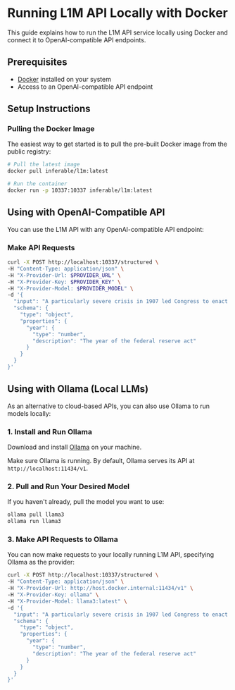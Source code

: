 # Running L1M API Locally with Docker

This guide explains how to run the L1M API service locally using Docker and connect it to OpenAI-compatible API endpoints.

## Prerequisites

- [Docker](https://docs.docker.com/get-docker/) installed on your system
- Access to an OpenAI-compatible API endpoint

## Setup Instructions

### Pulling the Docker Image

The easiest way to get started is to pull the pre-built Docker image from the public registry:

```bash
# Pull the latest image
docker pull inferable/l1m:latest

# Run the container
docker run -p 10337:10337 inferable/l1m:latest
```

## Using with OpenAI-Compatible API

You can use the L1M API with any OpenAI-compatible API endpoint:

### Make API Requests

```bash
curl -X POST http://localhost:10337/structured \
-H "Content-Type: application/json" \
-H "X-Provider-Url: $PROVIDER_URL" \
-H "X-Provider-Key: $PROVIDER_KEY" \
-H "X-Provider-Model: $PROVIDER_MODEL" \
-d '{
  "input": "A particularly severe crisis in 1907 led Congress to enact the Federal Reserve Act in 1913",
  "schema": {
    "type": "object",
    "properties": {
      "year": {
        "type": "number",
        "description": "The year of the federal reserve act"
      }
    }
  }
}'
```

## Using with Ollama (Local LLMs)

As an alternative to cloud-based APIs, you can also use Ollama to run models locally:

### 1. Install and Run Ollama

Download and install [Ollama](https://ollama.com/download) on your machine.

Make sure Ollama is running. By default, Ollama serves its API at `http://localhost:11434/v1`.

### 2. Pull and Run Your Desired Model

If you haven't already, pull the model you want to use:

```bash
ollama pull llama3
ollama run llama3
```

### 3. Make API Requests to Ollama

You can now make requests to your locally running L1M API, specifying Ollama as the provider:

```bash
curl -X POST http://localhost:10337/structured \
-H "Content-Type: application/json" \
-H "X-Provider-Url: http://host.docker.internal:11434/v1" \
-H "X-Provider-Key: ollama" \
-H "X-Provider-Model: llama3:latest" \
-d '{
  "input": "A particularly severe crisis in 1907 led Congress to enact the Federal Reserve Act in 1913",
  "schema": {
    "type": "object",
    "properties": {
      "year": {
        "type": "number",
        "description": "The year of the federal reserve act"
      }
    }
  }
}'
```
